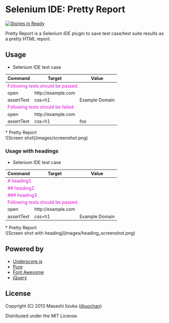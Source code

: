 # Selenium IDE: Pretty Report

[![Stories in Ready](https://badge.waffle.io/liquidz/selenium-ide-pretty-report.png?label=ready)](http://waffle.io/liquidz/selenium-ide-pretty-report)

Pretty Report is a Selenium IDE plugin to save test case/test suite results as a pretty HTML report.

## Usage

 * Selenium IDE test case
<table>
<thead><tr><th>Command</th><th>Target</th><th>Value</th></tr></thead>
<tbody>
<tr>
    <td colspan="3" style="color: #DE0DD0;">Following tests should be passed.</td>
</tr>
<tr>
    <td>open</td>
    <td>http://example.com</td>
    <td></td>
</tr>
<tr>
    <td>assertText</td>
    <td>css=h1</td>
    <td>Example Domain</td>
</tr>
<tr>
    <td colspan="3" style="color: #DE0DD0;">Following tests should be failed.</td>
</tr>
<tr>
    <td>open</td>
    <td>http://example.com</td>
    <td></td>
</tr>
<tr>
    <td>assertText</td>
    <td>css=h1</td>
    <td>foo</td>
</tr>
</tbody>
</table>
 * Pretty Report
<div>![Screen shot](images/screenshot.png)</div>

### Usage with headings

 * Selenium IDE test case
<table>
<thead><tr><th>Command</th><th>Target</th><th>Value</th></tr></thead>
<tbody>
<tr><td colspan="3" style="color: #DE0DD0;"># heading1</td></tr>
<tr><td colspan="3" style="color: #DE0DD0;">## heading2</td></tr>
<tr><td colspan="3" style="color: #DE0DD0;">### heading3</td></tr>
<tr><td colspan="3" style="color: #DE0DD0;">Following tests should be passed.</td></tr>
<tr><td>open</td><td>http://example.com</td><td></td></tr>
<tr><td>assertText</td><td>css=h1</td><td>Example Domain</td></tr>
</tbody>
</table>
 * Pretty Report
<div>![Screen shot with heading](images/heading_screenshot.png)</div>

## Powered by

 - [Underscore.js](http://underscorejs.org/)
 - [Pure](http://purecss.io/)
 - [Font Awesome](http://fortawesome.github.io/Font-Awesome/)
 - [jQuery](http://jquery.com/)

## License

Copyright (C) 2013 Masashi Iizuka ([@uochan](http://twitter.com/uochan/))

Distributed under the MIT License.
